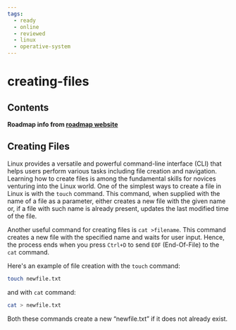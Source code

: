 ```yaml
---
tags:
  - ready
  - online
  - reviewed
  - linux
  - operative-system
---
```


# creating-files

## Contents

__Roadmap info from [roadmap website](https://roadmap.sh/linux/navigation-basics/creating-files)__

## Creating Files

Linux provides a versatile and powerful command-line interface (CLI) that helps users perform various tasks including file creation and navigation. Learning how to create files is among the fundamental skills for novices venturing into the Linux world. One of the simplest ways to create a file in Linux is with the `touch` command. This command, when supplied with the name of a file as a parameter, either creates a new file with the given name or, if a file with such name is already present, updates the last modified time of the file.

Another useful command for creating files is `cat >filename`. This command creates a new file with the specified name and waits for user input. Hence, the process ends when you press `Ctrl+D` to send `EOF` (End-Of-File) to the `cat` command.

Here's an example of file creation with the `touch` command:

```bash
touch newfile.txt

```

and with `cat` command:

```bash
cat > newfile.txt

```

Both these commands create a new “newfile.txt” if it does not already exist.
